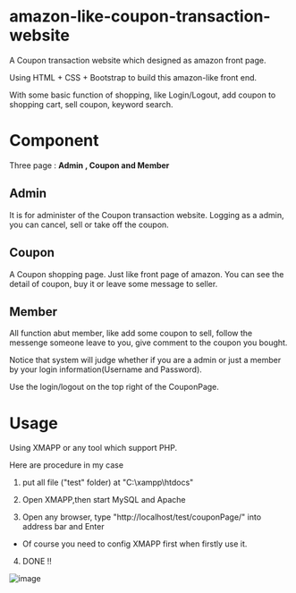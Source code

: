 # amazon-like-coupon-transaction-website

A Coupon transaction website which designed as amazon front page.

Using HTML + CSS + Bootstrap to build this amazon-like front end. 

With some basic function of shopping, like Login/Logout, add coupon to shopping cart, sell coupon, keyword search.

# Component

Three page : **Admin , Coupon and Member**

## Admin 
It is for administer of the Coupon transaction website.
Logging as a admin, you can cancel, sell or take off the coupon.

## Coupon

A Coupon shopping page. Just like front page of amazon.
You can see the detail of coupon, buy it or leave some message to seller.

## Member

All function abut member, like add some coupon to sell, follow the messenge someone leave to you, give comment to the coupon you bought.

Notice that system will judge whether if you are a admin or just a member by your login information(Username and Password).

Use the login/logout on the top right of the CouponPage.

# Usage

Using XMAPP or any tool which support PHP.

Here are procedure in my case

1. put all file ("test" folder) at "C:\xampp\htdocs" 

2. Open XMAPP,then start MySQL and Apache

3. Open any browser, type "http://localhost/test/couponPage/" into address bar and Enter

* Of course you need to config XMAPP first when firstly use it.

4. DONE !!

![image](https://github.com/nbswords/amazon-website/blob/master/Preview.jpg)
